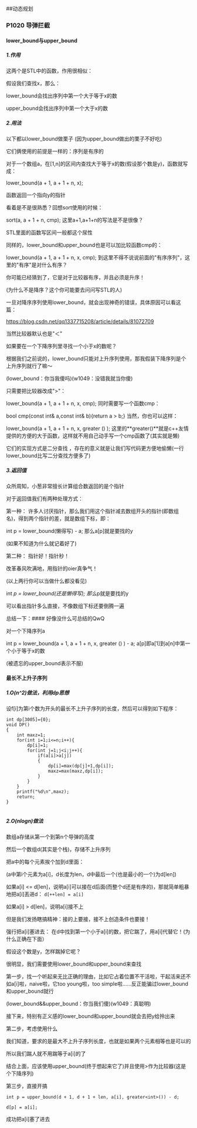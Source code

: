 ##动态规划

### P1020 导弹拦截
#### lower_bound与upper_bound
##### 1.作用
这两个是STL中的函数，作用很相似：

假设我们查找x，那么：

lower_bound会找出序列中第一个大于等于x的数

upper_bound会找出序列中第一个大于x的数
##### 2.用法
以下都以lower_bound做栗子 (因为upper_bound做出的栗子不好吃)


它们俩使用的前提是一样的：序列是有序的

对于一个数组a，在[1,n]的区间内查找大于等于x的数(假设那个数是y)，函数就写成：

lower_bound(a + 1, a + 1 + n, x);

函数返回一个指向y的指针

看着是不是很熟悉？回想sort使用的时候：

sort(a, a + 1 + n, cmp);
这里a+1,a+1+n的写法是不是很像？

STL里面的函数写区间一般都这个尿性

同样的，lower_bound和upper_bound也是可以加比较函数cmp的：

lower_bound(a + 1, a + 1 + n, x, cmp);
到这里不得不说说前面的"有序序列"，这里的"有序"是对什么有序？

你可能已经猜到了，它是对于比较器有序，并且必须是升序！

(为什么不是降序？这个你可能要去问问写STL的人)

一旦对降序序列使用lower_bound，就会出现神奇的错误，具体原因可以看这篇：

https://blog.csdn.net/qq1337715208/article/details/81072709

当然比较器默认也是"＜"

如果要在一个下降序列里寻找一个小于x的数呢？

根据我们之前说的，lower_bound只能对上升序列使用，那我假装下降序列是个上升序列就行了嘛～

(lower_bound：你当我傻吗)(w1049：没错我就当你傻)

只需要把比较器改成">"：

lower_bound(a + 1, a + 1 + n, x, cmp);
同时需要写一个函数cmp：

bool cmp(const int& a,const int& b){return a > b;}
当然，你也可以这样：

lower_bound(a + 1, a + 1 + n, x, greater <int> () );
这里的**greater<int>()**就是c++友情提供的方便的大于函数，这样就不用自己动手写一个cmp函数了(其实就是懒)

它们的实现方式是二分查找 ，存在的意义就是让我们写代码更方便地偷懒(一行lower_bound比写二分查找方便多了)

##### 3.返回值
众所周知，小葱非常擅长计算组合数返回的是个指针

对于返回值我们有两种处理方式：

第一种：
许多人讨厌指针，那么我们用这个指针减去数组开头的指针(即数组名)，得到两个指针的差，就是数组下标，即：

int p = lower_bound(懒得写) - a;
那么a[p]就是要找的y

(如果不知道为什么就记着好了)

第二种：
指针好！指针秒！

改革春风吹满地，用指针的oier真争气！

(以上两行你可以当做什么都没看见)

int *p = lower_bound(还是懒得写);
那么*p就是要找的y

可以看出指针多么直接，不像数组下标还要倒腾一遍

总结一下：####
好像没什么可总结的QwQ

对一个下降序列a

int p = lower_bound(a + 1, a + 1 + n, x, greater <int> () ) - a;
a[p]即a[1]到a[n]中第一个小于等于x的数

(被遗忘的upper_bound表示不服)

#### 最长不上升子序列
##### 1.O(n^2)做法，利用dp思想
设f[i]为第i个数为开头的最长不上升子序列的长度，然后可以得到如下程序：
```
int dp[3005]={0};
void DP()
{
	int maxz=1;
	for(int i=1;i<=n;i++){
		dp[i]=1;
		for(int j=1;j<i;j++){
			if(a[i]>a[j])
			{
				dp[i]=max(dp[j]+1,dp[i]);
				maxz=max(maxz,dp[i]);
			}
		}
	}
	printf("%d\n",maxz);
	return;
}


```
##### 2.O(nlogn)做法
数组a存储从第一个到第n个导弹的高度

然后一个数组d(其实是个栈)，存储不上升序列

把a中的每个元素挨个加到d里面：

(a中第i个元素为a[i]，d长度为len，d中最后一个(也是最小的一个)为d[len])

如果a[i] <= d[len]，说明a[i]可以接在d后面(而整个d还是有序的)，那就简单粗暴地把a[i]丟进d：
`d[++len] = a[i]`

如果a[i] > d[len]，说明a[i]接不上

但是我们发扬瞎搞精神：接的上要接，接不上创造条件也要接！

强行把a[i]塞进去：
在d中找到第一个小于a[i]的数，把它踹了，用a[i]代替它！(为什么正确在下面）

假设这个数是y，怎样踹掉它呢？

很明显，我们需要使用lower_bound和upper_bound来查找

第一步，找一个听起来无比正确的理由，比如它占着位置不干活啦，干起活来还不如a[i]啦，naive啦，它too young啦，too simple啦......反正能骗过lower_bound和upper_bound就行

(lower_bound&&upper_bound：你当我们傻)(w1049：真聪明)

接下来，特别有正义感的lower_bound和upper_bound就会去把y给拎出来

第二步，考虑使用什么

我们知道，要求的是最大不上升子序列长度，也就是如果两个元素相等也是可以的

所以我们踹人就不用踹等于a[i]的了

结合上面，应该使用upper_bound(终于想起来它了)并且使用>作为比较器(这是个下降序列)

第三步，直接开搞
```
int p = upper_bound(d + 1, d + 1 + len, a[i], greater<int>()) - d;
  
d[p] = a[i];
```

成功把a[i]塞了进去
